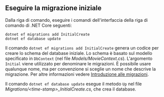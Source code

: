 <a name="cli"></a>
## <a name="perform-initial-migration"></a>Eseguire la migrazione iniziale

Dalla riga di comando, eseguire i comandi dell'interfaccia della riga di comando di .NET Core seguenti:

```console
dotnet ef migrations add InitialCreate
dotnet ef database update
```

Il comando `dotnet ef migrations add InitialCreate` genera un codice per creare lo schema del database iniziale. Lo schema è basato sul modello specificato in `DbContext` (nel file *Models/MovieContext.cs*). L'argomento `Initial` viene utilizzato per denominare le migrazioni. È possibile usare qualunque nome, ma per convenzione si sceglie un nome che descrive la migrazione. Per altre informazioni vedere [Introduzione alle migrazioni](xref:data/ef-mvc/migrations#introduction-to-migrations).

Il comando `dotnet ef database update` esegue il metodo `Up` nel file *Migrations/\<time-stamp>_InitialCreate.cs*, che crea il database.